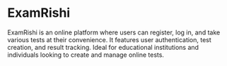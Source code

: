 # ExamRishi
ExamRishi is an online platform where users can register, log in, and take various tests at their convenience. It features user authentication, test creation, and result tracking. Ideal for educational institutions and individuals looking to create and manage online tests.
